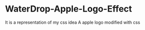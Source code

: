 # WaterDrop-Apple-Logo-Effect
 It is a representation of my css idea
 A apple logo modified with css
